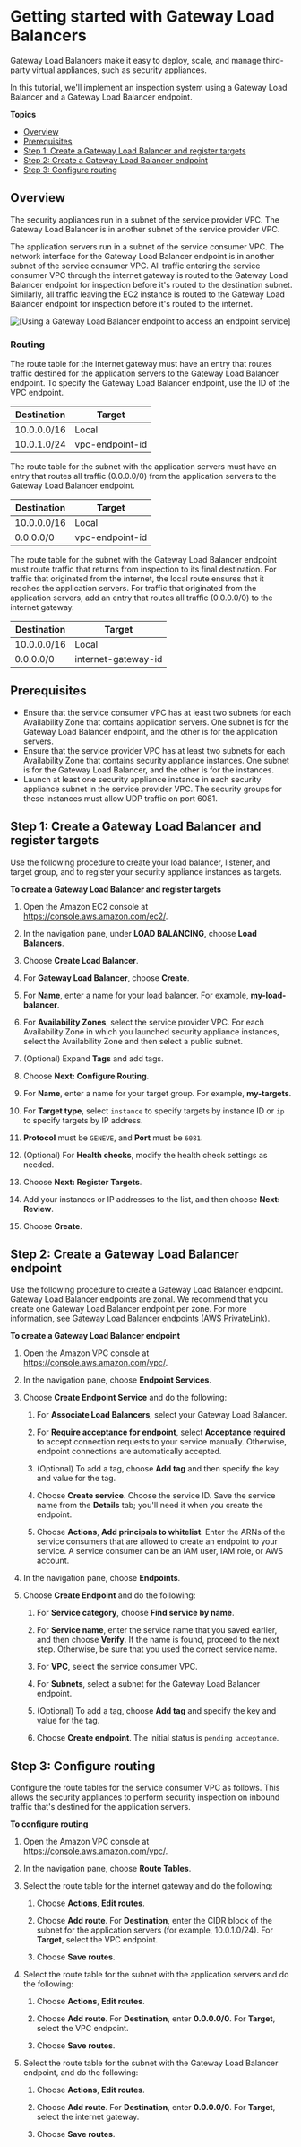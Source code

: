 # Getting started with Gateway Load Balancers<a name="getting-started"></a>

Gateway Load Balancers make it easy to deploy, scale, and manage third\-party virtual appliances, such as security appliances\.

In this tutorial, we'll implement an inspection system using a Gateway Load Balancer and a Gateway Load Balancer endpoint\.

**Topics**
+ [Overview](#overview)
+ [Prerequisites](#prerequisites)
+ [Step 1: Create a Gateway Load Balancer and register targets](#create-register)
+ [Step 2: Create a Gateway Load Balancer endpoint](#create-endpoint)
+ [Step 3: Configure routing](#configure-routing)

## Overview<a name="overview"></a>

The security appliances run in a subnet of the service provider VPC\. The Gateway Load Balancer is in another subnet of the service provider VPC\.

The application servers run in a subnet of the service consumer VPC\. The network interface for the Gateway Load Balancer endpoint is in another subnet of the service consumer VPC\. All traffic entering the service consumer VPC through the internet gateway is routed to the Gateway Load Balancer endpoint for inspection before it's routed to the destination subnet\. Similarly, all traffic leaving the EC2 instance is routed to the Gateway Load Balancer endpoint for inspection before it's routed to the internet\.

![\[Using a Gateway Load Balancer endpoint to access an endpoint service\]](http://docs.aws.amazon.com/elasticloadbalancing/latest/gateway/images/vpc-endpoint-service-gwlbe.png)

### Routing<a name="route-tables"></a>

The route table for the internet gateway must have an entry that routes traffic destined for the application servers to the Gateway Load Balancer endpoint\. To specify the Gateway Load Balancer endpoint, use the ID of the VPC endpoint\.


| Destination | Target | 
| --- | --- | 
| 10\.0\.0\.0/16 | Local | 
| 10\.0\.1\.0/24 | vpc\-endpoint\-id | 

The route table for the subnet with the application servers must have an entry that routes all traffic \(0\.0\.0\.0/0\) from the application servers to the Gateway Load Balancer endpoint\.


| Destination | Target | 
| --- | --- | 
| 10\.0\.0\.0/16 | Local | 
| 0\.0\.0\.0/0 | vpc\-endpoint\-id | 

The route table for the subnet with the Gateway Load Balancer endpoint must route traffic that returns from inspection to its final destination\. For traffic that originated from the internet, the local route ensures that it reaches the application servers\. For traffic that originated from the application servers, add an entry that routes all traffic \(0\.0\.0\.0/0\) to the internet gateway\.


| Destination | Target | 
| --- | --- | 
| 10\.0\.0\.0/16 | Local | 
| 0\.0\.0\.0/0 | internet\-gateway\-id | 

## Prerequisites<a name="prerequisites"></a>
+ Ensure that the service consumer VPC has at least two subnets for each Availability Zone that contains application servers\. One subnet is for the Gateway Load Balancer endpoint, and the other is for the application servers\.
+ Ensure that the service provider VPC has at least two subnets for each Availability Zone that contains security appliance instances\. One subnet is for the Gateway Load Balancer, and the other is for the instances\.
+ Launch at least one security appliance instance in each security appliance subnet in the service provider VPC\. The security groups for these instances must allow UDP traffic on port 6081\.

## Step 1: Create a Gateway Load Balancer and register targets<a name="create-register"></a>

Use the following procedure to create your load balancer, listener, and target group, and to register your security appliance instances as targets\.

**To create a Gateway Load Balancer and register targets**

1. Open the Amazon EC2 console at [https://console\.aws\.amazon\.com/ec2/](https://console.aws.amazon.com/ec2/)\.

1. In the navigation pane, under **LOAD BALANCING**, choose **Load Balancers**\.

1. Choose **Create Load Balancer**\.

1. For **Gateway Load Balancer**, choose **Create**\.

1. For **Name**, enter a name for your load balancer\. For example, **my\-load\-balancer**\.

1. For **Availability Zones**, select the service provider VPC\. For each Availability Zone in which you launched security appliance instances, select the Availability Zone and then select a public subnet\.

1. \(Optional\) Expand **Tags** and add tags\.

1. Choose **Next: Configure Routing**\.

1. For **Name**, enter a name for your target group\. For example, **my\-targets**\.

1. For **Target type**, select `instance` to specify targets by instance ID or `ip` to specify targets by IP address\.

1. **Protocol** must be `GENEVE`, and **Port** must be `6081`\.

1. \(Optional\) For **Health checks**, modify the health check settings as needed\.

1. Choose **Next: Register Targets**\.

1. Add your instances or IP addresses to the list, and then choose **Next: Review**\.

1. Choose **Create**\.

## Step 2: Create a Gateway Load Balancer endpoint<a name="create-endpoint"></a>

Use the following procedure to create a Gateway Load Balancer endpoint\. Gateway Load Balancer endpoints are zonal\. We recommend that you create one Gateway Load Balancer endpoint per zone\. For more information, see [Gateway Load Balancer endpoints \(AWS PrivateLink\)](https://docs.aws.amazon.com/vpc/latest/userguide/vpce-gateway-load-balancer.html)\.

**To create a Gateway Load Balancer endpoint**

1. Open the Amazon VPC console at [https://console\.aws\.amazon\.com/vpc/](https://console.aws.amazon.com/vpc/)\.

1. In the navigation pane, choose **Endpoint Services**\.

1. Choose **Create Endpoint Service** and do the following:

   1. For **Associate Load Balancers**, select your Gateway Load Balancer\.

   1. For **Require acceptance for endpoint**, select **Acceptance required** to accept connection requests to your service manually\. Otherwise, endpoint connections are automatically accepted\.

   1. \(Optional\) To add a tag, choose **Add tag** and then specify the key and value for the tag\.

   1. Choose **Create service**\. Choose the service ID\. Save the service name from the **Details** tab; you'll need it when you create the endpoint\.

   1. Choose **Actions**, **Add principals to whitelist**\. Enter the ARNs of the service consumers that are allowed to create an endpoint to your service\. A service consumer can be an IAM user, IAM role, or AWS account\.

1. In the navigation pane, choose **Endpoints**\.

1. Choose **Create Endpoint** and do the following:

   1. For **Service category**, choose **Find service by name**\.

   1. For **Service name**, enter the service name that you saved earlier, and then choose **Verify**\. If the name is found, proceed to the next step\. Otherwise, be sure that you used the correct service name\.

   1. For **VPC**, select the service consumer VPC\.

   1. For **Subnets**, select a subnet for the Gateway Load Balancer endpoint\.

   1. \(Optional\) To add a tag, choose **Add tag** and specify the key and value for the tag\.

   1. Choose **Create endpoint**\. The initial status is `pending acceptance`\.

## Step 3: Configure routing<a name="configure-routing"></a>

Configure the route tables for the service consumer VPC as follows\. This allows the security appliances to perform security inspection on inbound traffic that's destined for the application servers\.

**To configure routing**

1. Open the Amazon VPC console at [https://console\.aws\.amazon\.com/vpc/](https://console.aws.amazon.com/vpc/)\.

1. In the navigation pane, choose **Route Tables**\.

1. Select the route table for the internet gateway and do the following:

   1. Choose **Actions**, **Edit routes**\.

   1. Choose **Add route**\. For **Destination**, enter the CIDR block of the subnet for the application servers \(for example, 10\.0\.1\.0/24\)\. For **Target**, select the VPC endpoint\.

   1. Choose **Save routes**\.

1. Select the route table for the subnet with the application servers and do the following:

   1. Choose **Actions**, **Edit routes**\.

   1. Choose **Add route**\. For **Destination**, enter **0\.0\.0\.0/0**\. For **Target**, select the VPC endpoint\.

   1. Choose **Save routes**\.

1. Select the route table for the subnet with the Gateway Load Balancer endpoint, and do the following:

   1. Choose **Actions**, **Edit routes**\.

   1. Choose **Add route**\. For **Destination**, enter **0\.0\.0\.0/0**\. For **Target**, select the internet gateway\.

   1. Choose **Save routes**\.